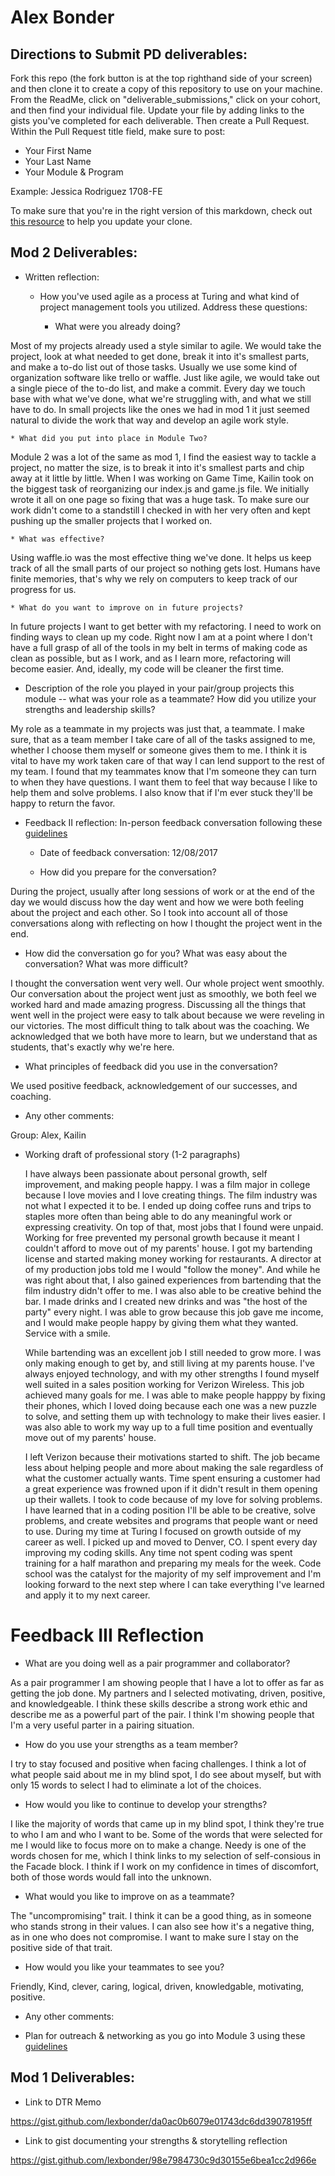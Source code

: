 # Alex Bonder

## Directions to Submit PD deliverables:
Fork this repo (the fork button is at the top righthand side of your screen) and then clone it to create a copy of this repository to use on your machine. From the ReadMe, click on "deliverable_submissions," click on your cohort, and then find your individual file. Update your file by adding links to the gists you've completed for each deliverable. Then create a Pull Request. Within the Pull Request title field, make sure to post:

* Your First Name
* Your Last Name
* Your Module & Program

Example: Jessica Rodriguez 1708-FE

To make sure that you're in the right version of this markdown, check out [this resource](https://help.github.com/articles/configuring-a-remote-for-a-fork/) to help you update your clone.

## Mod 2 Deliverables:
* Written reflection:
  * How you've used agile as a process at Turing and what kind of project management tools you utilized. Address these questions:

    * What were you already doing?
    
Most of my projects already used a style similar to agile. We would take the project, look at what needed to get done, break it into it's smallest parts, and make a to-do list out of those tasks. Usually we use some kind of organization software like trello or waffle. Just like agile, we would take out a single piece of the to-do list, and make a commit. Every day we touch base with what we've done, what we're struggling with, and what we still have to do. In small projects like the ones we had in mod 1 it just seemed natural to divide the work that way and develop an agile work style.
    
    * What did you put into place in Module Two?
    
Module 2 was a lot of the same as mod 1, I find the easiest way to tackle a project, no matter the size, is to break it into it's smallest parts and chip away at it little by little. When I was working on Game Time, Kailin took on the biggest task of reorganizing our index.js and game.js file. We initially wrote it all on one page so fixing that was a huge task. To make sure our work didn't come to a standstill I checked in with her very often and kept pushing up the smaller projects that I worked on.    

    * What was effective?
    
Using waffle.io was the most effective thing we've done. It helps us keep track of all the small parts of our project so nothing gets lost. Humans have finite memories, that's why we rely on computers to keep track of our progress for us.   
   
    * What do you want to improve on in future projects?
    
In future projects I want to get better with my refactoring. I need to work on finding ways to clean up my code. Right now I am at a point where I don't have a full grasp of all of the tools in my belt in terms of making code as clean as possible, but as I work, and as I learn more, refactoring will become easier. And, ideally, my code will be cleaner the first time.
    
  * Description of the role you played in your pair/group projects this module -- what was your role as a teammate? How did you utilize your strengths and leadership skills?
  
My role as a teammate in my projects was just that, a teammate. I make sure, that as a team member I take care of all of the tasks assigned to me, whether I choose them myself or someone gives them to me. I think it is vital to have my work taken care of that way I can lend support to the rest of my team. I found that my teammates know that I'm someone they can turn to when they have questions. I want them to feel that way because I like to help them and solve problems. I also know that if I'm ever stuck they'll be happy to return the favor.
  
* Feedback II reflection: In-person feedback conversation following these [guidelines](https://github.com/turingschool/career-development-curriculum/blob/master/module_two/feedback_conversation_reflection_guidelines.md)

  * Date of feedback conversation: 
12/08/2017

  * How did you prepare for the conversation? 

During the project, usually after long sessions of work or at the end of the day we would discuss how the day went and how we were both feeling about the project and each other. So I took into account all of those conversations along with reflecting on how I thought the project went in the end.

  * How did the conversation go for you? What was easy about the conversation? What was more difficult? 

I thought the conversation went very well. Our whole project went smoothly. Our conversation about the project went just as smoothly, we both feel we worked hard and made amazing progress. Discussing all the things that went well in the project were easy to talk about because we were reveling in our victories. The most difficult thing to talk about was the coaching. We acknowledged that we both have more to learn, but we understand that as students, that's exactly why we're here.

  * What principles of feedback did you use in the conversation? 

We used positive feedback, acknowledgement of our successes, and coaching.

  * Any other comments: 

Group: Alex, Kailin


* Working draft of professional story (1-2 paragraphs)

  I have always been passionate about personal growth, self improvement, and making people happy. I was a film major in college because I love movies and I love creating things. The film industry was not what I expected it to be. I ended up doing coffee runs and trips to staples more often than being able to do any meaningful work or expressing creativity. On top of that, most jobs that I found were unpaid. Working for free prevented my personal growth because it meant I couldn't afford to move out of my parents' house. I got my bartending license and started making money working for restaurants. A director at of my production jobs told me I would "follow the money". And while he was right about that, I also gained experiences from bartending that the film industry didn't offer to me. I was also able to be creative behind the bar. I made drinks and I created new drinks and was "the host of the party" every night. I was able to grow because this job gave me income, and I would make people happy by giving them what they wanted. Service with a smile.
  
  While bartending was an excellent job I still needed to grow more. I was only making enough to get by, and still living at my parents house. I've always enjoyed technology, and with my other strengths I found myself well suited in a sales position working for Verizon Wireless. This job achieved many goals for me. I was able to make people happpy by fixing their phones, which I loved doing because each one was a new puzzle to solve, and setting them up with technology to make their lives easier. I was also able to work my way up to a full time position and eventually move out of my parents' house.
  
  I left Verizon because their motivations started to shift. The job became less about helping people and more about making the sale regardless of what the customer actually wants. Time spent ensuring a customer had a great experience was frowned upon if it didn't result in them opening up their wallets. I took to code because of my love for solving problems. I have learned that in a coding position I'll be able to be creative, solve problems, and create websites and programs that people want or need to use. During my time at Turing I focused on growth outside of my career as well. I picked up and moved to Denver, CO. I spent every day improving my coding skills. Any time not spent coding was spent training for a half marathon and preparing my meals for the week. Code school was the catalyst for the majority of my self improvement and I'm looking forward to the next step where I can take everything I've learned and apply it to my next career.

# Feedback III Reflection

* What are you doing well as a pair programmer and collaborator?
 
As a pair programmer I am showing people that I have a lot to offer as far as getting the job done. My partners and I selected motivating, driven, positive, and knowledgeable. I think these skills describe a strong work ethic and describe me as a powerful part of the pair. I think I'm showing people that I'm a very useful parter in a pairing situation.

* How do you use your strengths as a team member?

I try to stay focused and positive when facing challenges. I think a lot of what people said about me in my blind spot, I do see about myself, but with only 15 words to select I had to eliminate a lot of the choices.

* How would you like to continue to develop your strengths?

I like the majority of words that came up in my blind spot, I think they're true to who I am and who I want to be. Some of the words that were selected for me I would like to focus more on to make a change. Needy is one of the words chosen for me, which I think links to my selection of self-consious in the Facade block. I think if I work on my confidence in times of discomfort, both of those words would fall into the unknown.

* What would you like to improve on as a teammate?

The "uncompromising" trait. I think it can be a good thing, as in someone who stands strong in their values. I can also see how it's a negative thing, as in one who does not compromise. I want to make sure I stay on the positive side of that trait.

* How would you like your teammates to see you?

Friendly, Kind, clever, caring, logical, driven, knowledgable, motivating, positive.

* Any other comments:


* Plan for outreach & networking as you go into Module 3 using these [guidelines](https://github.com/turingschool/career-development-curriculum/blob/master/module_two/outreach_networking_guidelines.md)

## Mod 1 Deliverables:
* Link to DTR Memo

https://gist.github.com/lexbonder/da0ac0b6079e01743dc6dd39078195ff


* Link to gist documenting your strengths & storytelling reflection


https://gist.github.com/lexbonder/98e7984730c9d30155e6bea1cc2d966e
